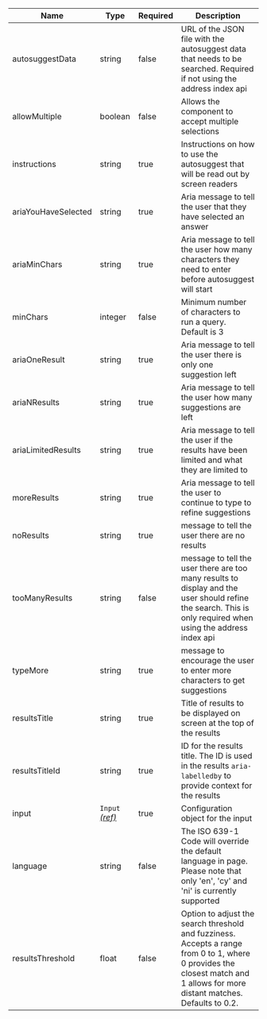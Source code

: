 | Name                | Type                                 | Required | Description                                                                                                                                                                  |
| ------------------- | ------------------------------------ | -------- | ---------------------------------------------------------------------------------------------------------------------------------------------------------------------------- |
| autosuggestData     | string                               | false    | URL of the JSON file with the autosuggest data that needs to be searched. Required if not using the address index api                                                        |
| allowMultiple       | boolean                              | false    | Allows the component to accept multiple selections                                                                                                                           |
| instructions        | string                               | true     | Instructions on how to use the autosuggest that will be read out by screen readers                                                                                           |
| ariaYouHaveSelected | string                               | true     | Aria message to tell the user that they have selected an answer                                                                                                              |
| ariaMinChars        | string                               | true     | Aria message to tell the user how many characters they need to enter before autosuggest will start                                                                           |
| minChars            | integer                              | false    | Minimum number of characters to run a query. Default is 3                                                                                                                    |
| ariaOneResult       | string                               | true     | Aria message to tell the user there is only one suggestion left                                                                                                              |
| ariaNResults        | string                               | true     | Aria message to tell the user how many suggestions are left                                                                                                                  |
| ariaLimitedResults  | string                               | true     | Aria message to tell the user if the results have been limited and what they are limited to                                                                                  |
| moreResults         | string                               | true     | Aria message to tell the user to continue to type to refine suggestions                                                                                                      |
| noResults           | string                               | true     | message to tell the user there are no results                                                                                                                                |
| tooManyResults      | string                               | false    | message to tell the user there are too many results to display and the user should refine the search. This is only required when using the address index api                 |
| typeMore            | string                               | true     | message to encourage the user to enter more characters to get suggestions                                                                                                    |
| resultsTitle        | string                               | true     | Title of results to be displayed on screen at the top of the results                                                                                                         |
| resultsTitleId      | string                               | true     | ID for the results title. The ID is used in the results `aria-labelledby` to provide context for the results                                                                 |
| input               | `Input` [_(ref)_](/components/input) | true     | Configuration object for the input                                                                                                                                           |
| language            | string                               | false    | The ISO 639-1 Code will override the default language in page. Please note that only 'en', 'cy' and 'ni' is currently supported                                              |
| resultsThreshold    | float                                | false    | Option to adjust the search threshold and fuzziness. Accepts a range from 0 to 1, where 0 provides the closest match and 1 allows for more distant matches. Defaults to 0.2. |
